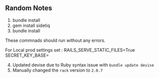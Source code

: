 ## Random Notes

1. bundle install
2. gem install sidetiq
3. bundle install

These commnads should run without any errors.

For Local prod settings set : RAILS_SERVE_STATIC_FILES=True
                              SECRET_KEY_BASE=<somekey>

4. Updated devise due to Ruby syntax issue with `bundle update devise`
5. Manually changed the `rack` version to `2.0.7`
